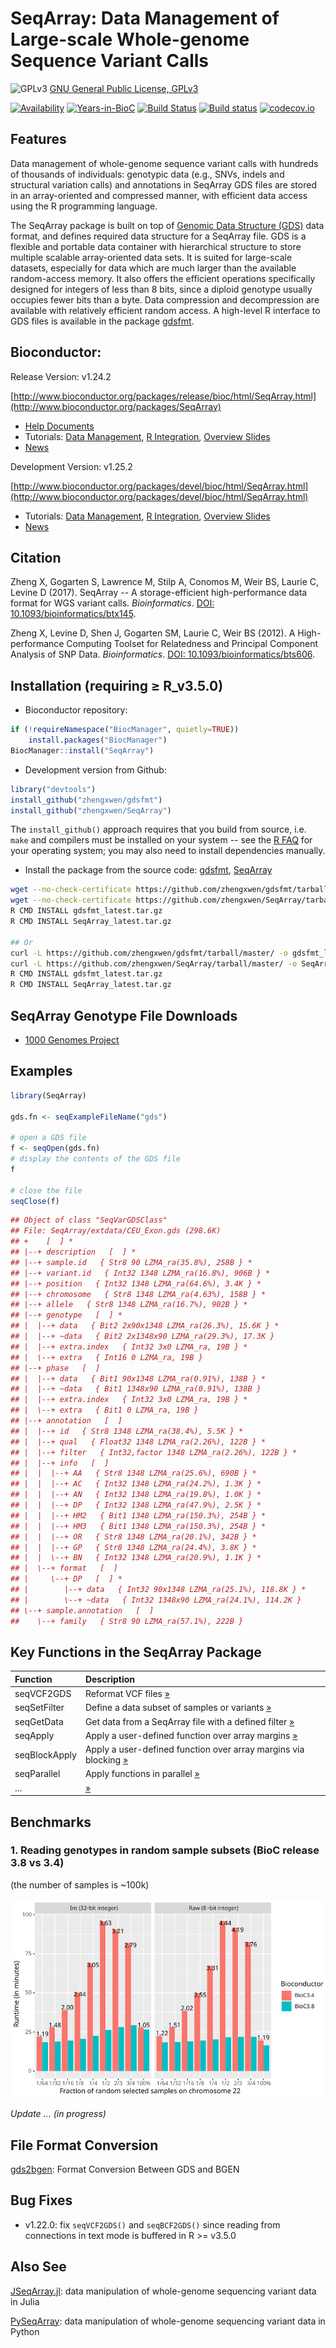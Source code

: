 SeqArray: Data Management of Large-scale Whole-genome Sequence Variant Calls
===

![GPLv3](http://www.gnu.org/graphics/gplv3-88x31.png)
[GNU General Public License, GPLv3](http://www.gnu.org/copyleft/gpl.html)

[![Availability](http://www.bioconductor.org/shields/availability/release/SeqArray.svg)](http://www.bioconductor.org/packages/release/bioc/html/SeqArray.html)
[![Years-in-BioC](http://www.bioconductor.org/shields/years-in-bioc/SeqArray.svg)](http://www.bioconductor.org/packages/release/bioc/html/SeqArray.html)
[![Build Status](https://travis-ci.org/zhengxwen/SeqArray.png)](https://travis-ci.org/zhengxwen/SeqArray)
[![Build status](https://ci.appveyor.com/api/projects/status/noil0942el3iohqs?svg=true)](https://ci.appveyor.com/project/zhengxwen/seqarray)
[![codecov.io](https://codecov.io/github/zhengxwen/SeqArray/coverage.svg?branch=master)](https://codecov.io/github/zhengxwen/SeqArray?branch=master)


## Features

Data management of whole-genome sequence variant calls with hundreds of thousands of individuals: genotypic data (e.g., SNVs, indels and structural variation calls) and annotations in SeqArray GDS files are stored in an array-oriented and compressed manner, with efficient data access using the R programming language.

The SeqArray package is built on top of [Genomic Data Structure (GDS)](https://github.com/zhengxwen/gdsfmt) data format, and defines required data structure for a SeqArray file. GDS is a flexible and portable data container with hierarchical structure to store multiple scalable array-oriented data sets. It is suited for large-scale datasets, especially for data which are much larger than the available random-access memory. It also offers the efficient operations specifically designed for integers of less than 8 bits, since a diploid genotype usually occupies fewer bits than a byte. Data compression and decompression are available with relatively efficient random access. A high-level R interface to GDS files is available in the package [gdsfmt](https://github.com/zhengxwen/gdsfmt).


## Bioconductor:

Release Version: v1.24.2

[http://www.bioconductor.org/packages/release/bioc/html/SeqArray.html](http://www.bioconductor.org/packages/SeqArray)

* [Help Documents](https://rdrr.io/bioc/SeqArray/man)
* Tutorials: [Data Management](http://www.bioconductor.org/packages/release/bioc/vignettes/SeqArray/inst/doc/SeqArrayTutorial.html), [R Integration](http://www.bioconductor.org/packages/release/bioc/vignettes/SeqArray/inst/doc/R_Integration.html), [Overview Slides](http://www.bioconductor.org/packages/release/bioc/vignettes/SeqArray/inst/doc/OverviewSlides.html)
* [News](http://www.bioconductor.org/packages/release/bioc/news/SeqArray/NEWS)

Development Version: v1.25.2

[http://www.bioconductor.org/packages/devel/bioc/html/SeqArray.html](http://www.bioconductor.org/packages/devel/bioc/html/SeqArray.html)

* Tutorials: [Data Management](http://www.bioconductor.org/packages/devel/bioc/vignettes/SeqArray/inst/doc/SeqArrayTutorial.html), [R Integration](http://www.bioconductor.org/packages/devel/bioc/vignettes/SeqArray/inst/doc/R_Integration.html), [Overview Slides](http://www.bioconductor.org/packages/devel/bioc/vignettes/SeqArray/inst/doc/OverviewSlides.html)
* [News](http://bioconductor.org/packages/devel/bioc/news/SeqArray/NEWS)


## Citation

Zheng X, Gogarten S, Lawrence M, Stilp A, Conomos M, Weir BS, Laurie C, Levine D (2017). SeqArray -- A storage-efficient high-performance data format for WGS variant calls. *Bioinformatics*. [DOI: 10.1093/bioinformatics/btx145](http://dx.doi.org/10.1093/bioinformatics/btx145).

Zheng X, Levine D, Shen J, Gogarten SM, Laurie C, Weir BS (2012). A High-performance Computing Toolset for Relatedness and Principal Component Analysis of SNP Data. *Bioinformatics*. [DOI: 10.1093/bioinformatics/bts606](http://dx.doi.org/10.1093/bioinformatics/bts606).


## Installation (requiring ≥ R_v3.5.0)

* Bioconductor repository:
```R
if (!requireNamespace("BiocManager", quietly=TRUE))
    install.packages("BiocManager")
BiocManager::install("SeqArray")
```

* Development version from Github:
```R
library("devtools")
install_github("zhengxwen/gdsfmt")
install_github("zhengxwen/SeqArray")
```
The `install_github()` approach requires that you build from source, i.e. `make` and compilers must be installed on your system -- see the [R FAQ](http://cran.r-project.org/faqs.html) for your operating system; you may also need to install dependencies manually.

* Install the package from the source code:
[gdsfmt](https://github.com/zhengxwen/gdsfmt), [SeqArray](https://github.com/zhengxwen/SeqArray)
```sh
wget --no-check-certificate https://github.com/zhengxwen/gdsfmt/tarball/master -O gdsfmt_latest.tar.gz
wget --no-check-certificate https://github.com/zhengxwen/SeqArray/tarball/master -O SeqArray_latest.tar.gz
R CMD INSTALL gdsfmt_latest.tar.gz
R CMD INSTALL SeqArray_latest.tar.gz

## Or
curl -L https://github.com/zhengxwen/gdsfmt/tarball/master/ -o gdsfmt_latest.tar.gz
curl -L https://github.com/zhengxwen/SeqArray/tarball/master/ -o SeqArray_latest.tar.gz
R CMD INSTALL gdsfmt_latest.tar.gz
R CMD INSTALL SeqArray_latest.tar.gz
```



## SeqArray Genotype File Downloads

* [1000 Genomes Project](http://bochet.gcc.biostat.washington.edu/seqarray/1000genomes)



## Examples

```R
library(SeqArray)

gds.fn <- seqExampleFileName("gds")

# open a GDS file
f <- seqOpen(gds.fn)
# display the contents of the GDS file
f

# close the file
seqClose(f)
```

```R
## Object of class "SeqVarGDSClass"
## File: SeqArray/extdata/CEU_Exon.gds (298.6K)
## +    [  ] *
## |--+ description   [  ] *
## |--+ sample.id   { Str8 90 LZMA_ra(35.8%), 258B } *
## |--+ variant.id   { Int32 1348 LZMA_ra(16.8%), 906B } *
## |--+ position   { Int32 1348 LZMA_ra(64.6%), 3.4K } *
## |--+ chromosome   { Str8 1348 LZMA_ra(4.63%), 158B } *
## |--+ allele   { Str8 1348 LZMA_ra(16.7%), 902B } *
## |--+ genotype   [  ] *
## |  |--+ data   { Bit2 2x90x1348 LZMA_ra(26.3%), 15.6K } *
## |  |--+ ~data   { Bit2 2x1348x90 LZMA_ra(29.3%), 17.3K }
## |  |--+ extra.index   { Int32 3x0 LZMA_ra, 19B } *
## |  \--+ extra   { Int16 0 LZMA_ra, 19B }
## |--+ phase   [  ]
## |  |--+ data   { Bit1 90x1348 LZMA_ra(0.91%), 138B } *
## |  |--+ ~data   { Bit1 1348x90 LZMA_ra(0.91%), 138B }
## |  |--+ extra.index   { Int32 3x0 LZMA_ra, 19B } *
## |  \--+ extra   { Bit1 0 LZMA_ra, 19B }
## |--+ annotation   [  ]
## |  |--+ id   { Str8 1348 LZMA_ra(38.4%), 5.5K } *
## |  |--+ qual   { Float32 1348 LZMA_ra(2.26%), 122B } *
## |  |--+ filter   { Int32,factor 1348 LZMA_ra(2.26%), 122B } *
## |  |--+ info   [  ]
## |  |  |--+ AA   { Str8 1348 LZMA_ra(25.6%), 690B } *
## |  |  |--+ AC   { Int32 1348 LZMA_ra(24.2%), 1.3K } *
## |  |  |--+ AN   { Int32 1348 LZMA_ra(19.8%), 1.0K } *
## |  |  |--+ DP   { Int32 1348 LZMA_ra(47.9%), 2.5K } *
## |  |  |--+ HM2   { Bit1 1348 LZMA_ra(150.3%), 254B } *
## |  |  |--+ HM3   { Bit1 1348 LZMA_ra(150.3%), 254B } *
## |  |  |--+ OR   { Str8 1348 LZMA_ra(20.1%), 342B } *
## |  |  |--+ GP   { Str8 1348 LZMA_ra(24.4%), 3.8K } *
## |  |  \--+ BN   { Int32 1348 LZMA_ra(20.9%), 1.1K } *
## |  \--+ format   [  ]
## |     \--+ DP   [  ] *
## |        |--+ data   { Int32 90x1348 LZMA_ra(25.1%), 118.8K } *
## |        \--+ ~data   { Int32 1348x90 LZMA_ra(24.1%), 114.2K }
## \--+ sample.annotation   [  ]
##    \--+ family   { Str8 90 LZMA_ra(57.1%), 222B }
```


## Key Functions in the SeqArray Package

| Function      | Description |
|:--------------|:-------------------------------------------|
| seqVCF2GDS    | Reformat VCF files [»](https://rdrr.io/bioc/SeqArray/man/seqVCF2GDS.html) |
| seqSetFilter  | Define a data subset of samples or variants [»](https://rdrr.io/bioc/SeqArray/man/seqSetFilter.html) |
| seqGetData    | Get data from a SeqArray file with a defined filter [»](https://rdrr.io/bioc/SeqArray/man/seqGetData.html) |
| seqApply      | Apply a user-defined function over array margins [»](https://rdrr.io/bioc/SeqArray/man/seqApply.html) |
| seqBlockApply | Apply a user-defined function over array margins via blocking [»](https://rdrr.io/bioc/SeqArray/man/seqBlockApply.html) |
| seqParallel   | Apply functions in parallel [»](https://rdrr.io/bioc/SeqArray/man/seqParallel.html) |
| ...  | [»](https://rdrr.io/bioc/SeqArray/man/) |


## Benchmarks

### 1. Reading genotypes in random sample subsets (BioC release 3.8 vs 3.4)

(the number of samples is ~100k)

![](vignettes/benchmark_rand_samp.svg)

*Update ... (in progress)*


## File Format Conversion

[gds2bgen](https://github.com/zhengxwen/gds2bgen): Format Conversion Between GDS and BGEN


## Bug Fixes

* v1.22.0: fix `seqVCF2GDS()` and `seqBCF2GDS()` since reading from connections in text mode is buffered in R >= v3.5.0


## Also See

[JSeqArray.jl](https://github.com/CoreArray/JSeqArray.jl): data manipulation of whole-genome sequencing variant data in Julia

[PySeqArray](https://github.com/CoreArray/PySeqArray): data manipulation of whole-genome sequencing variant data in Python

